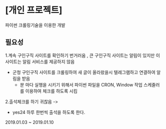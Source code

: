 [개인 프로젝트]
==============
파이썬 크롤링기술을 이용한 개발 

필요성 
-----
1.계속 구인구직 사이트를 확인하기 번거러움 , 큰 구인구직 사이트는 알림이 있지만 이 사이트는 알림 서비스를 제공하지 않음  
 - 군청 구인구직 사이트를 크롤링하여 새 글이 올라왔을시 텔레그램하고 연결하여 알림을 받음 
   - 분 마다 실행을 시키기 위해서 파이썬 파일을 CRON, Window 작업 스케줄러를 이용하여 체크를 하도록 시킴 

2.출석체크를 하기 귀찮음 -> 
 - yes24 하루 한번씩 출석을 하도록 한다.

2019.01.03 ~ 2019.01.10




